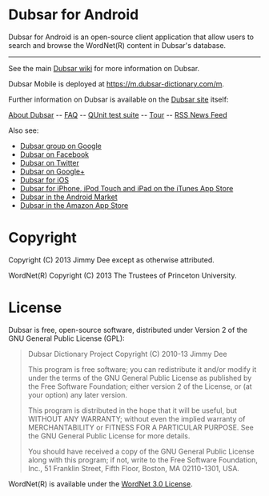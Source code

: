 Dubsar for Android
==================

Dubsar for Android is an open-source client application
that allow users to search and browse the WordNet(R) content
in Dubsar's database.

* * *

See the main [Dubsar wiki](https://github.com/jdee/dubsar/wiki) for more information on Dubsar.

Dubsar Mobile is deployed at https://m.dubsar-dictionary.com/m.

Further information on Dubsar is available on the [Dubsar site](https://dubsar-dictionary.com) itself:

[About Dubsar](https://dubsar-dictionary.com/about)
-- [FAQ](https://dubsar-dictionary.com/faq)
-- [QUnit test suite](https://dubsar-dictionary.com/qunit)
-- [Tour](https://dubsar-dictionary.com/tour)
-- [RSS News Feed](https://dubsar-dictionary.com/rss_news.xml)

Also see:

- [Dubsar group on Google](http://groups.google.com/group/dubsar)
- [Dubsar on Facebook](http://www.facebook.com/pages/Dubsar/155561501154946)
- [Dubsar on Twitter](http://twitter.com/#!/dubsar)
- [Dubsar on Google+](https://plus.google.com/111210736976423589433)
- [Dubsar for iOS](https://github.com/jdee/dubsar_ios)
- [Dubsar for iPhone, iPod Touch and iPad on the iTunes App Store](http://phobos.apple.com/WebObjects/MZStore.woa/wa/viewSoftware?id=453868483&mt=8)
- [Dubsar in the Android Market](https://market.android.com/details?id=com.dubsar_dictionary.Dubsar)
- [Dubsar in the Amazon App Store](http://www.amazon.com/Jimmy-Dee-Dubsar/dp/B006QCL4PG)


Copyright
=========

Copyright (C) 2013 Jimmy Dee except as otherwise attributed.

WordNet(R) Copyright (C) 2013 The Trustees of Princeton University.

License
=======

Dubsar is free, open-source software, distributed under Version 2 of
the GNU General Public License (GPL):

>  Dubsar Dictionary Project
>  Copyright (C) 2010-13 Jimmy Dee
>
>  This program is free software; you can redistribute it and/or
>  modify it under the terms of the GNU General Public License
>  as published by the Free Software Foundation; either version 2
>  of the License, or (at your option) any later version.
>
>  This program is distributed in the hope that it will be useful,
>  but WITHOUT ANY WARRANTY; without even the implied warranty of
>  MERCHANTABILITY or FITNESS FOR A PARTICULAR PURPOSE.  See the
>  GNU General Public License for more details.
>
>  You should have received a copy of the GNU General Public License
>  along with this program; if not, write to the Free Software
>  Foundation, Inc., 51 Franklin Street, Fifth Floor, Boston, MA  02110-1301, USA.

WordNet(R) is available under the [WordNet 3.0 License](http://wordnet.princeton.edu/wordnet/license).

